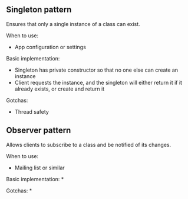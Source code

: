 Singleton pattern
-----------------
Ensures that only a single instance of a class can exist.

When to use:
* App configuration or settings

Basic implementation:
* Singleton has private constructor so that no one else can create an instance
* Client requests the instance, and the singleton will either return it if it already exists, or create and return it

Gotchas:
* Thread safety

Observer pattern
----------------
Allows clients to subscribe to a class and be notified of its changes.

When to use:
* Mailing list or similar

Basic implementation:
* 

Gotchas:
* 